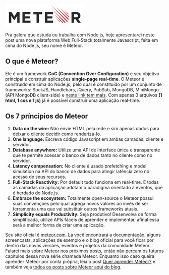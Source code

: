 [![Meteor](images/meteor-logo.jpg "Meteor")](http://meteor.com) 

Pra galera que estuda ou trabalha com Node.js, hoje apresentarei neste post uma nova plataforma Web Full-Stack totalmente Javascript, feita em cima do Node.js, seu nome é Meteor.

## O que é Meteor?

Ele é um framework **CoC (Convention Over Configuration)** e seu objetivo principal é construir aplicações **single-page real-time**.
O Meteor é construído em cima do Node.js, pelo qual é constituído por um conjunto de frameworks: SockJS, Handlebars, jQuery, PubSub, MongoDB, MiniMongo (API MongoDB client-side) e [neste link tem mais](http://docs.meteor.com/#packages).
Com apenas 3 arquivos **(1 html, 1 css e 1 js)** já é possível construir uma aplicação real-time.

## Os 7 príncipios do Meteor

1.  **Data on the wire:** Não envie HTML pela rede e sim apenas dados para deixar o cliente decidir como renderizá-lo.
2.  **One language:** Escreva código Javascript em ambas camadas: cliente e servidor.
3.  **Database anywhere:** Utilize uma API de interface única e transparente que te permite acessar o banco de dados tanto no cliente como no servidor.
4.  **Latency compensation:** No cliente é usado prefetching e model simulation na API do banco de dados para atingir latência zero no acesso de seus recursos.
5.  **Full-Stack Reactivity:** Por default tudo funciona em real-time. E todas as camadas da aplicação adotam o paradigma orientado à eventos, que é herdado do Node.js.
6.  **Embrace the ecosystem:** Totalmente open-source o Meteor possui suas convenções pelo qual agrega novos valores ao invés de ser ferramenta uma que vai substituir outros frameworks atuais.
7.  **Simplicity equals Productivity:** Seja produtivo! Desenvolva de forma simplificada, utilize APIs fáceis de aprender e implementar, afinal essa será a melhor forma de criar uma aplicação.

Seu site oficial é [meteor.com](http://www.meteor.com). Lá você encontrará a documentação, alguns screencasts, aplicações de exemplo e o blog oficial para você ficar por dentro das novas versões, eventos e projetos da comunidade Meteor.
Falarei mais sobre Meteor nos próximos posts, então não percam os futuros capítulos dessa nova série chamada Meteor. Enquanto isso caso queira aprender Meteor por conta própria, leia o post [Quer aprender Meteor?](quer-aprender-meteor) e também veja [todos os posts sobre Meteor aqui do blog]({{site.url}}/meteor).